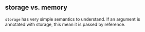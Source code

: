 ## storage vs. memory
`storage` has very simple semantics to understand. If an argument is annotated with storage, this mean it is passed by reference. 

